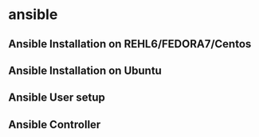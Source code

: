 # ansible

## Ansible Installation on REHL6/FEDORA7/Centos
## Ansible Installation on Ubuntu
## Ansible User setup
## Ansible Controller 
